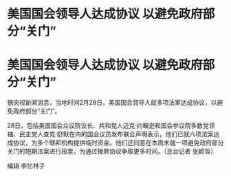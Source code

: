 # 美国国会领导人达成协议 以避免政府部分“关门”

# 美国国会领导人达成协议 以避免政府部分“关门”

据央视新闻消息，当地时间2月28日，美国国会领导人就多项法案达成协议，以避免政府部分“关门”。

28日，包括美国国会众议院议长、共和党人迈克·约翰逊和国会参议院多数党领袖、民主党人查克·舒默在内的国会议员发布联合声明表示，他们已就六项法案达成协议，为多个联邦机构提供临时资金。他们还同意在本周末就一项避免政府部分关门的短期法案进行投票，为通过拨款协议争取更多时间。（总台记者
张颖哲）

编辑 李忆林子

